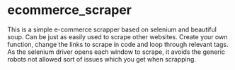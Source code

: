 # ecommerce_scraper
This is a simple e-commerce scrapper based on selenium and beautiful soup. Can be just as easily used to scrape other websites.
Create your own function, change the links to scrape in code and loop through relevant tags. 
As the selenium driver opens each window to scrape, it avoids the generic robots not allowed sort of issues which you get when scrapping.
